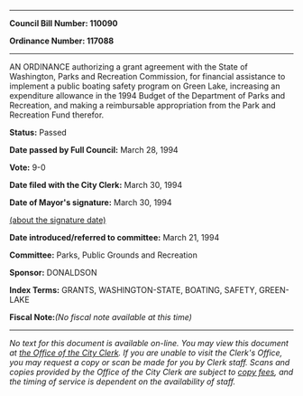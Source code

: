 

********

**Council Bill Number: 110090**
   
**Ordinance Number: 117088**
********

 AN ORDINANCE authorizing a grant agreement with the State of Washington, Parks and Recreation Commission, for financial assistance to implement a public boating safety program on Green Lake, increasing an expenditure allowance in the 1994 Budget of the Department of Parks and Recreation, and making a reimbursable appropriation from the Park and Recreation Fund therefor.

**Status:** Passed
   
**Date passed by Full Council:** March 28, 1994
   
**Vote:** 9-0
   
**Date filed with the City Clerk:** March 30, 1994
   
**Date of Mayor's signature:** March 30, 1994
   
[(about the signature date)](/~public/approvaldate.htm)
   
   
   
**Date introduced/referred to committee:** March 21, 1994
   
**Committee:** Parks, Public Grounds and Recreation
   
**Sponsor:** DONALDSON
   
   
**Index Terms:** GRANTS, WASHINGTON-STATE, BOATING, SAFETY, GREEN-LAKE

**Fiscal Note:**_(No fiscal note available at this time)_
********

_No text for this document is available on-line. You may view this document at [the Office of the City Clerk](http://www.seattle.gov/leg/clerk/contactUs.htm). If you are unable to visit the Clerk's Office, you may request a copy or scan be made for you by Clerk staff. Scans and copies provided by the Office of the City Clerk are subject to [copy fees](http://clerk.seattle.gov/~public/clerkfees.htm), and the timing of service is dependent on the availability of staff._

